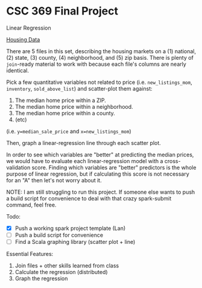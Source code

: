 # CSC 369 Final Project
Linear Regression

[Housing Data](https://www.kaggle.com/datasets/thuynyle/redfin-housing-market-data?select=zip_code_market_tracker.tsv000)

There are 5 files in this set, describing the housing markets on a (1) national, (2) state, (3) county, (4) neighborhood, and (5) zip basis. 
There is plenty of `join`-ready material to work with because each file's columns are nearly identical.

Pick a few quantitative variables not related to price (i.e. `new_listings_mom`, `inventory`, `sold_above_list`) and scatter-plot
them against:

1. The median home price within a ZIP.
2. The median home price within a neighborhood.
3. The median home price within a county.
4. (etc)

(i.e. `y=median_sale_price` and `x=new_listings_mom`)

Then, graph a linear-regression line through each scatter plot.

In order to see which variables are "better" at predicting the median prices,
we would have to evaluate each linear-regression model with a cross-validation score.
Finding which variables are "better" predictors is the whole purpose of linear regression,
but if calculating this score is not necessary for an "A" then let's not worry about it.

NOTE: I am still struggling to run this project. If someone else wants to push a build
script for convenience to deal with that crazy spark-submit command, feel free.

Todo:
- [x] Push a working spark project template (Lan)
- [ ] Push a build script for convenience
- [ ] Find a Scala graphing library (scatter plot + line)

Essential Features:
1. Join files + other skills learned from class
2. Calculate the regression (distributed)
3. Graph the regression
